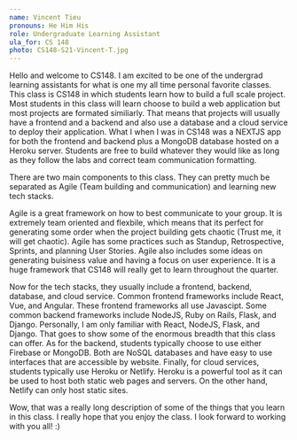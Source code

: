 ```yaml
---
name: Vincent Tieu
pronouns: He Him His
role: Undergraduate Learning Assistant
ula_for: CS 148
photo: CS148-S21-Vincent-T.jpg
---
```


Hello and welcome to CS148. I am excited to be one of the undergrad learning assistants for what is one my all time personal favorite classes. This class is CS148 in which students learn how to build a full scale project. Most students in this class will learn choose to build a web application but most projects are formated similiarly. That means that projects will usually have a frontend and a backend and also use a database and a cloud service to deploy their application. What I when I was in CS148 was a NEXTJS app for both the frontend and backend plus a MongoDB database hosted on a Heroku server. Students are free to build whatever they would like as long as they follow the labs and correct team communication formatting. 

There are two main components to this class. They can pretty much be separated as Agile (Team building and communication) and learning new tech stacks. 

Agile is a great framework on how to best communicate to your group. It is extremely team oriented and flexbile, which means that its perfect for generating some order when the project building gets chaotic (Trust me, it will get chaotic). Agile has some practices such as Standup, Retrospective, Sprints, and planning User Stories. Agile also includes some ideas on generating buisiness value and having a focus on user experience. It is a huge framework that CS148 will really get to learn throughout the quarter.

Now for the tech stacks, they usually include a frontend, backend, database, and cloud service. Common frontend frameworks include React, Vue, and Angular. These frontend frameworks all use Javascipt. Some common backend frameworks include NodeJS, Ruby on Rails, Flask, and Django. Personally, I am only familiar with React, NodeJS, Flask, and Django. That goes to show some of the enormous breadth that this class can offer. As for the backend, students typically choose to use either Firebase or MongoDB. Both are NoSQL databases and have easy to use interfaces that are accessible by website. Finally, for cloud services, students typically use Heroku or Netlify. Heroku is a powerful tool as it can be used to host both static web pages and servers. On the other hand, Netlify can only host static sites.

Wow, that was a really long description of some of the things that you learn in this class. I really hope that you enjoy the class. I look forward to working with you all! :)
